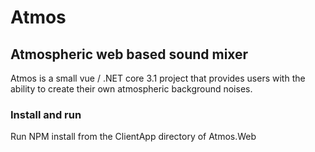 # Atmos

## Atmospheric web based sound mixer

Atmos is a small vue / .NET core 3.1 project that provides users with the ability to create their own atmospheric background noises.

### Install and run
Run NPM install from the ClientApp directory of Atmos.Web